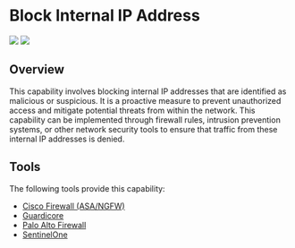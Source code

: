 # Block Internal IP Address

![](https://img.shields.io/badge/Phase-Containment_%28P0003%29-blue)&nbsp;![](https://img.shields.io/badge/Category-Network-blue)
## Overview

This capability involves blocking internal IP addresses that are identified as malicious or suspicious. It is a proactive measure to prevent unauthorized access and mitigate potential threats from within the network. This capability can be implemented through firewall rules, intrusion prevention systems, or other network security tools to ensure that traffic from these internal IP addresses is denied.

## Tools
The following tools provide this capability:

- [Cisco Firewall (ASA/NGFW)](../tool/cisco-fw/C3102.md)
- [Guardicore](../tool/guardicore/C3102.md)
- [Palo Alto Firewall](../tool/palo-alto-fw/C3102.md)
- [SentinelOne](../tool/sentinelone/C3102.md)